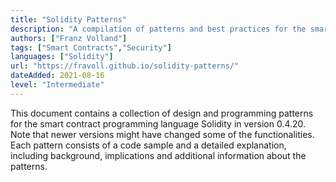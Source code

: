 ```yaml
---
title: "Solidity Patterns"
description: "A compilation of patterns and best practices for the smart contract programming language Solidity"
authors: ["Franz Volland"]
tags: ["Smart Contracts","Security"]
languages: ["Solidity"]
url: "https://fravoll.github.io/solidity-patterns/"
dateAdded: 2021-08-16
level: "Intermediate"
---
```


This document contains a collection of design and programming patterns for the smart contract programming language Solidity in version 0.4.20. Note that newer versions might have changed some of the functionalities. Each pattern consists of a code sample and a detailed explanation, including background, implications and additional information about the patterns.